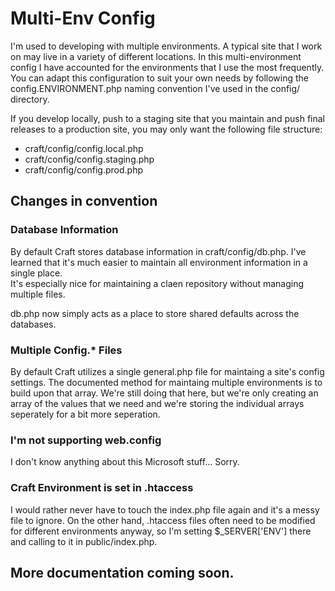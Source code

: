 # Multi-Env Config

I'm used to developing with multiple environments. A typical site that I work on 
may live in a variety of different locations. In this multi-environment config I 
have accounted for the environments that I use the most frequently. You can adapt 
this configuration to suit your own needs by following the config.ENVIRONMENT.php 
naming convention I've used in the config/ directory.

If you develop locally, push to a staging site that you maintain and push final 
releases to a production site, you may only want the following file structure:

* craft/config/config.local.php
* craft/config/config.staging.php
* craft/config/config.prod.php

## Changes in convention

### Database Information

By default Craft stores database information in craft/config/db.php. I've learned 
that it's much easier to maintain all environment information in a single place.  
It's especially nice for maintaining a claen repository without managing multiple 
files.

db.php now simply acts as a place to store shared defaults across the databases.

### Multiple Config.* Files

By default Craft utilizes a single general.php file for maintaing a site's config
settings. The documented method for maintaing multiple environments is to build 
upon that array. We're still doing that here, but we're only creating an array of
the values that we need and we're storing the individual arrays seperately for 
a bit more seperation. 

### I'm not supporting web.config

I don't know anything about this Microsoft stuff... Sorry.

### Craft Environment is set in .htaccess

I would rather never have to touch the index.php file again and it's a messy file
to ignore. On the other hand, .htaccess files often need to be modified for 
different environments anyway, so I'm setting $_SERVER['ENV'] there and calling 
to it in public/index.php.

## More documentation coming soon.